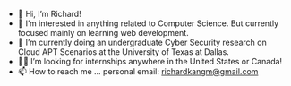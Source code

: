 - 👋 Hi, I’m Richard!
- 👀 I’m interested in anything related to Computer Science. But currently focused mainly on learning web development.
- 🌱 I’m currently doing an undergraduate Cyber Security research on Cloud APT Scenarios at the University of Texas at Dallas.
- 👨‍🎓 I’m looking for internships anywhere in the United States or Canada!
- 📫 How to reach me ... personal email: richardkangm@gmail.com 

<!---
richardkangm/richardkangm is a ✨ special ✨ repository because its `README.md` (this file) appears on your GitHub profile.
You can click the Preview link to take a look at your changes.
--->
